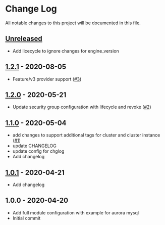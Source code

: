 # Change Log

All notable changes to this project will be documented in this file.

<a name="unreleased"></a>
## [Unreleased]

- Add licecycle to ignore changes for engine_version


<a name="1.2.1"></a>
## [1.2.1] - 2020-08-05

- Feature/v3 provider support ([#3](https://github.com/umotif-public/terraform-aws-rds-aurora/issues/3))


<a name="1.2.0"></a>
## [1.2.0] - 2020-05-21

- Update security group configuration with lifecycle and revoke ([#2](https://github.com/umotif-public/terraform-aws-rds-aurora/issues/2))


<a name="1.1.0"></a>
## [1.1.0] - 2020-05-04

- add changes to support additional tags for cluster and cluster instance ([#1](https://github.com/umotif-public/terraform-aws-rds-aurora/issues/1))
- update CHANGELOG
- update config for chglog
- Add changelog


<a name="1.0.1"></a>
## [1.0.1] - 2020-04-21

- Add changelog


<a name="1.0.0"></a>
## 1.0.0 - 2020-04-20

- Add full module configuration with example for aurora mysql
- Initial commit


[Unreleased]: https://github.com/umotif-public/terraform-aws-rds-aurora/compare/1.2.1...HEAD
[1.2.1]: https://github.com/umotif-public/terraform-aws-rds-aurora/compare/1.2.0...1.2.1
[1.2.0]: https://github.com/umotif-public/terraform-aws-rds-aurora/compare/1.1.0...1.2.0
[1.1.0]: https://github.com/umotif-public/terraform-aws-rds-aurora/compare/1.0.1...1.1.0
[1.0.1]: https://github.com/umotif-public/terraform-aws-rds-aurora/compare/1.0.0...1.0.1
